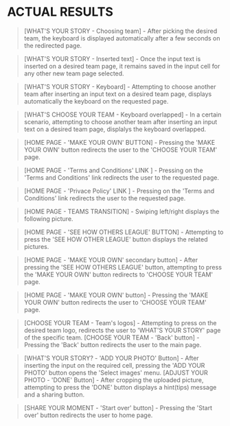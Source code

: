 # ACTUAL RESULTS

> [WHAT'S YOUR STORY - Choosing team] - After picking the desired team, the keyboard is displayed automatically after a few seconds
                on the redirected page. 
                
> [WHAT'S YOUR STORY - Inserted text] - Once the input text is inserted on a desired team page, it remains saved in the input cell 
                for any other new team page selected.
                
> [WHAT'S YOUR STORY - Keyboard] - Attempting to choose another team after inserting an input text on a desired team page, displays
                automatically the keyboard on the requested page.
                
> [WHAT'S CHOOSE YOUR TEAM - Keyboard overlapped] - In a certain scenario, attempting to choose another team after inserting an input 
                text on a desired team page, displalys the keyboard overlapped. 

>[HOME PAGE - 'MAKE YOUR OWN' BUTTON] - Pressing the 'MAKE YOUR OWN' button redirects the user to the 'CHOOSE YOUR TEAM' page.

>[HOME PAGE - 'Terms and Conditions' LINK ] - Pressing on the 'Terms and Conditions' link redirects the user to the requested
               page.
               
>[HOME PAGE - 'Privace Policy' LINK ] - Pressing on the 'Terms and Conditions' link redirects the user to the requested
               page.

>[HOME PAGE - TEAMS TRANSITION] - Swiping left/right displays the following picture.

>[HOME PAGE - 'SEE HOW OTHERS LEAGUE' BUTTON] - Attempting to press the 'SEE HOW OTHER LEAGUE' button displays the related 
              pictures.
              
>[HOME PAGE - 'MAKE YOUR OWN' secondary button] - After pressing the 'SEE HOW OTHERS LEAGUE' button, attempting to press the 
              'MAKE YOUR OWN' button redirects to 'CHOOSE YOUR TEAM' page.
              
>[HOME PAGE - 'MAKE YOUR OWN' button] - Pressing the 'MAKE YOUR OWN' button redirects the user to 'CHOOSE YOUR TEAM' page.

>[CHOOSE YOUR TEAM - Team's logos] - Attempting to press on the desired team logo, redirects the user to 'WHAT'S YOUR STORY'
              page of the specific team.
>[CHOOSE YOUR TEAM - 'Back' button] - Pressing the 'Back' button redirects the user to the main page.

>[WHAT'S YOUR STORY? - 'ADD YOUR PHOTO' Button] - After inserting the input on the required cell, pressing the 'ADD YOUR
              PHOTO' button opens the 'Select images' menu.
>[ADJUST YOUR PHOTO - 'DONE' Button] - After cropping the uploaded picture, attempting to press the 'DONE' button displays
              a hint(tips) message and a sharing button.
              
>[SHARE YOUR MOMENT - 'Start over' button] - Pressing the 'Start over' button redirects the user to home page.

